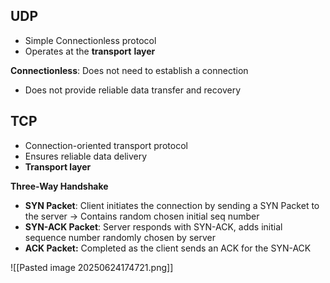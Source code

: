 
**UDP**
--
- Simple Connectionless protocol 
- Operates at the **transport** **layer**

**Connectionless**: Does not need to establish a connection

- Does not provide reliable data transfer and recovery

**TCP**
--
- Connection-oriented transport protocol
- Ensures reliable data delivery
- **Transport layer**


**Three-Way Handshake**
- **SYN Packet**: Client initiates the connection by sending a SYN Packet to the server -> Contains random chosen initial seq number
- **SYN-ACK Packet**: Server responds with SYN-ACK, adds initial sequence number randomly chosen by server
- **ACK Packet:** Completed as the client sends an ACK for the  SYN-ACK

![[Pasted image 20250624174721.png]]


